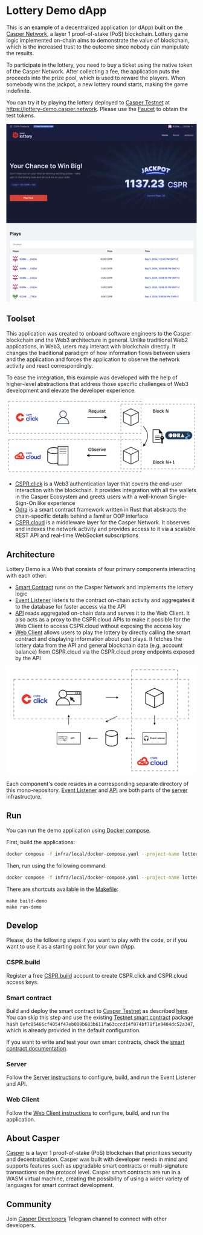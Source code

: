 # Lottery Demo dApp

This is an example of a decentralized application (or dApp) built on the [Casper Network](https://casper.network), a layer 1 proof-of-stake (PoS) blockchain. Lottery game logic implemented on-chain aims to demonstrate the value of blockchain, which is the increased trust to the outcome since nobody can manipulate the results.

To participate in the lottery, you need to buy a ticket using the native token of the Casper Network. After collecting a fee, the application puts the proceeds into the prize pool, which is used to reward the players. When somebody wins the jackpot, a new lottery round starts, making the game indefinite. 

You can try it by playing the lottery deployed to [Casper Testnet](https://testnet.cspr.live/) at https://lottery-demo.casper.network. Please use the [Faucet](https://testnet.cspr.live/tools/faucet) to obtain the test tokens.

![Lottery Application](docs/images/lottery-application.png)

## Toolset

This application was created to onboard software engineers to the Casper blockchain and the Web3 architecture in general. Unlike traditional Web2 applications, in Web3, users may interact with blockchain directly. It changes the traditional paradigm of how information flows between users and the application and forces the application to observe the network activity and react correspondingly.

To ease the integration, this example was developed with the help of higher-level abstractions that address those specific challenges of Web3 development and elevate the developer experience.

![Casper Development Ecosystem](docs/images/development-ecosystem.png)

- [CSPR.click](https://docs.cspr.click) is a Web3 authentication layer that covers the end-user interaction with the blockchain. It provides integration with all the wallets in the Casper Ecosystem and greets users with a well-known Single-Sign-On like experience
- [Odra](https://odra.dev/docs/) is a smart contract framework written in Rust that abstracts the chain-specific details behind a familiar OOP interface
- [CSPR.cloud](https://docs.cspr.cloud) is a middleware layer for the Casper Network. It observes and indexes the network activity and provides access to it via a scalable REST API and real-time WebSocket subscriptions

## Architecture

Lottery Demo is a Web that consists of four primary components interacting with each other:

- [Smart Contract](smart-contract) runs on the Casper Network and implements the lottery logic
- [Event Listener](server/src/event-handler.ts) listens to the contract on-chain activity and aggregates it to the database for faster access via the API  
- [API](server/src/api.ts) reads aggregated on-chain data and serves it to the Web Client. It also acts as a proxy to the CSPR.cloud APIs to make it possible for the Web Client to access CSPR.cloud without exposing the access key
- [Web Client](client) allows users to play the lottery by directly calling the smart contract and displaying information about past plays. It fetches the lottery data from the API and general blockchain data (e.g. account balance) from CSPR.cloud via the CSPR.cloud proxy endpoints exposed by the API

![Architecture](docs/images/architecture.png)

Each component's code resides in a corresponding separate directory of this mono-repository. [Event Listener](server/src/event-handler.ts) and [API](server/src/api.ts) are both parts of the [server](server) infrastructure.

## Run

You can run the demo application using [Docker compose](https://docs.docker.com/compose/install).

First, build the applications:
```bash
docker compose -f infra/local/docker-compose.yaml --project-name lottery build
```

Then, run using the following command:
```bash
docker compose -f infra/local/docker-compose.yaml --project-name lottery up -d
```

There are shortcuts available in the [Makefile](Makefile):
```
make build-demo
make run-demo
```

## Develop

Please, do the following steps if you want to play with the code, or if you want to use it as a starting point for your own dApp.

### CSPR.build

Register a free [CSPR.build](https://console.cspr.build) account to create CSPR.click and CSPR.cloud access keys.

### Smart contract

Build and deploy the smart contract to [Casper Testnet](https://testnet.cspr.live) as described [here](smart-contract/README.md#deploy-to-casper-testnet). You can skip this step and use the existing [Testnet smart contract](https://testnet.cspr.live/contract-package/8efc85466cf4054f47eb009b683b611fa63cccd14f074bf78f1e9404dc52a347) package hash `8efc85466cf4054f47eb009b683b611fa63cccd14f074bf78f1e9404dc52a347`, which is already provided in the default configuration.

If you want to write and test your own smart contracts, check the [smart contract documentation](smart-contract/README.md).

### Server

Follow the [Server instructions](server/README.md) to configure, build, and run the Event Listener and API.

### Web Client

Follow the [Web Client instructions](client/README.md) to configure, build, and run the application.

## About Casper

[Casper](https://casper.network) is a layer 1 proof-of-stake (PoS) blockchain that prioritizes security and decentralization. Casper was built with developer needs in mind and supports features such as upgradable smart contracts or multi-signature transactions on the protocol level. Casper smart contracts are run in a WASM virtual machine, creating the possibility of using a wider variety of languages for smart contract development.

## Community

Join [Casper Developers](https://t.me/CSPRDevelopers) Telegram channel to connect with other developers.
